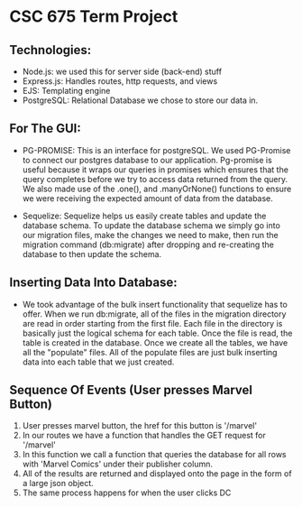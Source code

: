 # CSC 675 Term Project

## Technologies:
- Node.js: we used this for server side (back-end) stuff
- Express.js: Handles routes, http requests, and views 
- EJS: Templating engine 
- PostgreSQL: Relational Database we chose to store our data in.

## For The GUI: 
- PG-PROMISE: This is an interface for postgreSQL. We used PG-Promise to connect our postgres database to our application. Pg-promise is useful because it wraps our queries in promises which ensures that the query completes before we try to access data returned from the query. We also made use of the .one(), and .manyOrNone() functions to ensure we were receiving the expected amount of data from the database.

- Sequelize: Sequelize helps us easily create tables and update the database schema. To update the database schema we simply go into our migration files, make the changes we need to make, then run the migration command (db:migrate) after dropping and re-creating the database to then update the schema. 

## Inserting Data Into Database:
- We took advantage of the bulk insert functionality that sequelize has to offer. When we run db:migrate, all of the files in the migration directory are read in order starting from the first file. Each file in the directory is basically just the logical schema for each table. Once the file is read, the table is created in the database. Once we create all the tables, we have all the "populate" files. All of the populate files are just bulk inserting data into each table that we just created.  

## Sequence Of Events (User presses Marvel Button)
1) User presses marvel button, the href for this button is '/marvel'
2) In our routes we have a function that handles the GET request for '/marvel'
3) In this function we call a function that queries the database for all rows with 'Marvel Comics' under their publisher column.
4) All of the results are returned and displayed onto the page in the form of a large json object. 
5) The same process happens for when the user clicks DC
